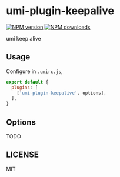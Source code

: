 # umi-plugin-keepalive

[![NPM version](https://img.shields.io/npm/v/umi-plugin-keepalive.svg?style=flat)](https://npmjs.org/package/umi-plugin-keepalive)
[![NPM downloads](http://img.shields.io/npm/dm/umi-plugin-keepalive.svg?style=flat)](https://npmjs.org/package/umi-plugin-keepalive)

umi keep alive

## Usage

Configure in `.umirc.js`,

```js
export default {
  plugins: [
    ['umi-plugin-keepalive', options],
  ],
}
```

## Options

TODO

## LICENSE

MIT
